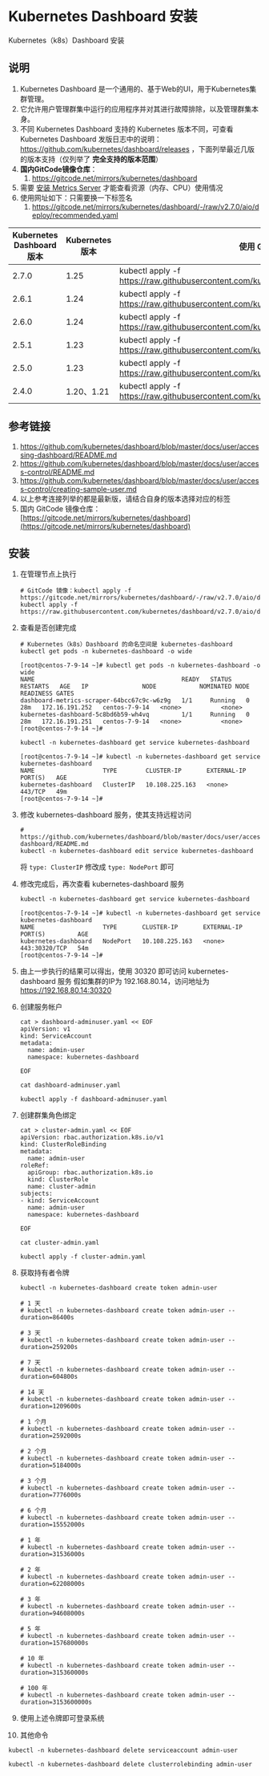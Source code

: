 # Kubernetes Dashboard 安装

Kubernetes（k8s）Dashboard 安装

## 说明

1. Kubernetes Dashboard 是一个通用的、基于Web的UI，用于Kubernetes集群管理。
2. 它允许用户管理群集中运行的应用程序并对其进行故障排除，以及管理群集本身。
3. 不同 Kubernetes Dashboard 支持的 Kubernetes 版本不同，可查看 Kubernetes Dashboard
   发版日志中的说明：https://github.com/kubernetes/dashboard/releases
   ，下面列举最近几版的版本支持（仅列举了 **完全支持的版本范围**）
4. **国内GitCode镜像仓库**：
    1. https://gitcode.net/mirrors/kubernetes/dashboard
5. 需要 [安装 Metrics Server](../k8s/metrics-server-install.md) 才能查看资源（内存、CPU）使用情况
6. 使用网址如下：只需要换一下标签名
    1. https://gitcode.net/mirrors/kubernetes/dashboard/-/raw/v2.7.0/aio/deploy/recommended.yaml

| Kubernetes Dashboard 版本 | Kubernetes 版本 | 使用 GitHub 官方仓库文件执行命令                                                                                       | 使用 GitCode 镜像仓库文件执行命令                                                                                      |
|-------------------------|---------------|------------------------------------------------------------------------------------------------------------|------------------------------------------------------------------------------------------------------------|
| 2.7.0                   | 1.25          | kubectl apply -f https://raw.githubusercontent.com/kubernetes/dashboard/v2.7.0/aio/deploy/recommended.yaml | kubectl apply -f https://gitcode.net/mirrors/kubernetes/dashboard/-/raw/v2.7.0/aio/deploy/recommended.yaml |
| 2.6.1                   | 1.24          | kubectl apply -f https://raw.githubusercontent.com/kubernetes/dashboard/v2.6.1/aio/deploy/recommended.yaml | kubectl apply -f https://gitcode.net/mirrors/kubernetes/dashboard/-/raw/v2.6.1/aio/deploy/recommended.yaml |
| 2.6.0                   | 1.24          | kubectl apply -f https://raw.githubusercontent.com/kubernetes/dashboard/v2.6.0/aio/deploy/recommended.yaml | kubectl apply -f https://gitcode.net/mirrors/kubernetes/dashboard/-/raw/v2.6.0/aio/deploy/recommended.yaml |
| 2.5.1                   | 1.23          | kubectl apply -f https://raw.githubusercontent.com/kubernetes/dashboard/v2.5.1/aio/deploy/recommended.yaml | kubectl apply -f https://gitcode.net/mirrors/kubernetes/dashboard/-/raw/v2.5.1/aio/deploy/recommended.yaml |
| 2.5.0                   | 1.23          | kubectl apply -f https://raw.githubusercontent.com/kubernetes/dashboard/v2.5.0/aio/deploy/recommended.yaml | kubectl apply -f https://gitcode.net/mirrors/kubernetes/dashboard/-/raw/v2.5.0/aio/deploy/recommended.yaml |
| 2.4.0                   | 1.20、1.21     | kubectl apply -f https://raw.githubusercontent.com/kubernetes/dashboard/v2.4.0/aio/deploy/recommended.yaml | kubectl apply -f https://gitcode.net/mirrors/kubernetes/dashboard/-/raw/v2.4.0/aio/deploy/recommended.yaml |

## 参考链接

1. https://github.com/kubernetes/dashboard/blob/master/docs/user/accessing-dashboard/README.md
2. https://github.com/kubernetes/dashboard/blob/master/docs/user/access-control/README.md
3. https://github.com/kubernetes/dashboard/blob/master/docs/user/access-control/creating-sample-user.md
4. 以上参考连接列举的都是最新版，请结合自身的版本选择对应的标签
5. 国内 GitCode
   镜像仓库：[https://gitcode.net/mirrors/kubernetes/dashboard](https://gitcode.net/mirrors/kubernetes/dashboard)

## 安装

1. 在管理节点上执行

   ```shell
   # GitCode 镜像：kubectl apply -f https://gitcode.net/mirrors/kubernetes/dashboard/-/raw/v2.7.0/aio/deploy/recommended.yaml
   kubectl apply -f https://raw.githubusercontent.com/kubernetes/dashboard/v2.7.0/aio/deploy/recommended.yaml
   ```

2. 查看是否创建完成

   ```shell
   # Kubernetes（k8s）Dashboard 的命名空间是 kubernetes-dashboard
   kubectl get pods -n kubernetes-dashboard -o wide
   ```

   ```shell
   [root@centos-7-9-14 ~]# kubectl get pods -n kubernetes-dashboard -o wide
   NAME                                         READY   STATUS    RESTARTS   AGE   IP               NODE            NOMINATED NODE   READINESS GATES
   dashboard-metrics-scraper-64bcc67c9c-w6z9g   1/1     Running   0          28m   172.16.191.252   centos-7-9-14   <none>           <none>
   kubernetes-dashboard-5c8bd6b59-wh4vq         1/1     Running   0          28m   172.16.191.251   centos-7-9-14   <none>           <none>
   [root@centos-7-9-14 ~]# 
   ```

   ```shell
   kubectl -n kubernetes-dashboard get service kubernetes-dashboard
   ```

   ```shell
   [root@centos-7-9-14 ~]# kubectl -n kubernetes-dashboard get service kubernetes-dashboard
   NAME                   TYPE        CLUSTER-IP       EXTERNAL-IP   PORT(S)   AGE
   kubernetes-dashboard   ClusterIP   10.108.225.163   <none>        443/TCP   49m
   [root@centos-7-9-14 ~]#
   ```

3. 修改 kubernetes-dashboard 服务，使其支持远程访问

   ```shell
   # https://github.com/kubernetes/dashboard/blob/master/docs/user/accessing-dashboard/README.md
   kubectl -n kubernetes-dashboard edit service kubernetes-dashboard
   ```

   将 `type: ClusterIP` 修改成 `type: NodePort` 即可

4. 修改完成后，再次查看 kubernetes-dashboard 服务

   ```shell
   kubectl -n kubernetes-dashboard get service kubernetes-dashboard
   ```

   ```shell
   [root@centos-7-9-14 ~]# kubectl -n kubernetes-dashboard get service kubernetes-dashboard
   NAME                   TYPE       CLUSTER-IP       EXTERNAL-IP   PORT(S)         AGE
   kubernetes-dashboard   NodePort   10.108.225.163   <none>        443:30320/TCP   54m
   [root@centos-7-9-14 ~]#
   ```

5. 由上一步执行的结果可以得出，使用 30320 即可访问 kubernetes-dashboard 服务
   假如集群的IP为 192.168.80.14，访问地址为 https://192.168.80.14:30320
6. 创建服务帐户

    ```shell
    cat > dashboard-adminuser.yaml << EOF
    apiVersion: v1
    kind: ServiceAccount
    metadata:
      name: admin-user
      namespace: kubernetes-dashboard
    
    EOF
    
    cat dashboard-adminuser.yaml
    
    kubectl apply -f dashboard-adminuser.yaml
    ```

7. 创建群集角色绑定

    ```shell
    cat > cluster-admin.yaml << EOF
    apiVersion: rbac.authorization.k8s.io/v1
    kind: ClusterRoleBinding
    metadata:
      name: admin-user
    roleRef:
      apiGroup: rbac.authorization.k8s.io
      kind: ClusterRole
      name: cluster-admin
    subjects:
    - kind: ServiceAccount
      name: admin-user
      namespace: kubernetes-dashboard
    
    EOF
    
    cat cluster-admin.yaml
    
    kubectl apply -f cluster-admin.yaml
    ```

8. 获取持有者令牌

   ```shell
   kubectl -n kubernetes-dashboard create token admin-user
   
   # 1 天
   # kubectl -n kubernetes-dashboard create token admin-user --duration=86400s
   
   # 3 天
   # kubectl -n kubernetes-dashboard create token admin-user --duration=259200s
   
   # 7 天
   # kubectl -n kubernetes-dashboard create token admin-user --duration=604800s
   
   # 14 天
   # kubectl -n kubernetes-dashboard create token admin-user --duration=1209600s
   
   # 1 个月
   # kubectl -n kubernetes-dashboard create token admin-user --duration=2592000s
   
   # 2 个月
   # kubectl -n kubernetes-dashboard create token admin-user --duration=5184000s
   
   # 3 个月
   # kubectl -n kubernetes-dashboard create token admin-user --duration=7776000s
   
   # 6 个月
   # kubectl -n kubernetes-dashboard create token admin-user --duration=15552000s
   
   # 1 年
   # kubectl -n kubernetes-dashboard create token admin-user --duration=31536000s
   
   # 2 年
   # kubectl -n kubernetes-dashboard create token admin-user --duration=62208000s
   
   # 3 年
   # kubectl -n kubernetes-dashboard create token admin-user --duration=94608000s
   
   # 5 年
   # kubectl -n kubernetes-dashboard create token admin-user --duration=157680000s
   
   # 10 年
   # kubectl -n kubernetes-dashboard create token admin-user --duration=315360000s
   
   # 100 年
   # kubectl -n kubernetes-dashboard create token admin-user --duration=3153600000s
   ```

9. 使用上述令牌即可登录系统
10. 其他命令

```shell
kubectl -n kubernetes-dashboard delete serviceaccount admin-user
```

```shell
kubectl -n kubernetes-dashboard delete clusterrolebinding admin-user
```
